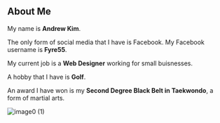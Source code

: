 ## About Me
My name is **Andrew Kim**.

The only form of social media that I have is Facebook. My Facebook username is **Fyre55**.

My current job is a **Web Designer** working for small buisnesses. 

A hobby that I have is **Golf**. 

An award I have won is my **Second Degree Black Belt in Taekwondo**, a form of martial arts.

![image0 (1)](https://user-images.githubusercontent.com/85084723/120712641-e7e6e100-c48e-11eb-927a-c6af58dbe0da.jpg)
